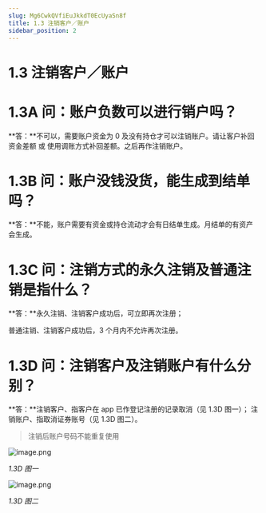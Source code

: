 ```yaml
---
slug: Mg6CwkQVfiEuJkkdT0EcUyaSn8f
title: 1.3 注销客户／账户
sidebar_position: 2
---
```



# 1.3 注销客户／账户


# 1.3A 问：账户负数可以进行销户吗？


**答：**不可以，需要账户资金为 0 及没有持仓才可以注销账户。请让客户补回资金差额 或 使用调账方式补回差额。之后再作注销账户。


# 1.3B 问：账户没钱没货，能生成到结单吗？


**答：**不能，账户需要有资金或持仓流动才会有日结单生成。月结单的有资产会生成。


# 1.3C 问：注销方式的永久注销及普通注销是指什么？


**答：**永久注销、注销客户成功后，可立即再次注册；


普通注销、注销客户成功后，3 个月内不允许再次注册。


# 1.3D 问：注销客户及注销账户有什么分别？


**答：**注销客户、指客户在 app 已作登记注册的记录取消（见 1.3D 图一）；
 注销账户、指取消证券账号（见 1.3D 图二）。

> 注销后账户号码不能重复使用

![image.png](/assets/8df2d1e786aca85fc1efba0bcf271f89.png)


_1.3D 图一_


![image.png](/assets/82a2db8172675add58af2f79947094cc.png)


_1.3D 图二_

